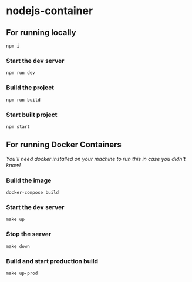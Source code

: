 # nodejs-container

## For running locally

`npm i`

### Start the dev server

`npm run dev`

### Build the project

`npm run build`

### Start built project

`npm start`

## For running Docker Containers

_You'll need docker installed on your machine to run this in case you didn't know!_

### Build the image

`docker-compose build`

### Start the dev server

`make up`

### Stop the server

`make down`

### Build and start production build

`make up-prod`
